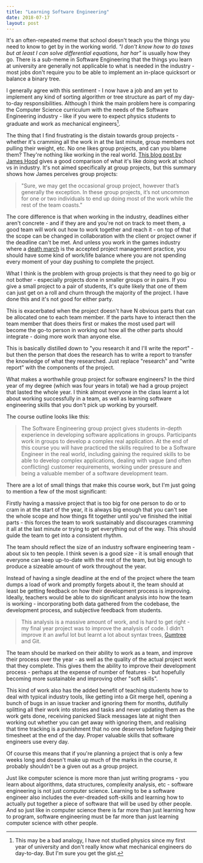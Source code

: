 ```yaml
---
title: "Learning Software Engineering"
date: 2018-07-17
layout: post
---
```


It's an often-repeated meme that school doesn't teach you the things you need to know to get by in the working world. _"I don't know how to do taxes but at least I can solve differential equations, har har"_ is usually how they go. There is a sub-meme in Software Engineering that the things you learn at university are generally not applicable to what is needed in the industry - most jobs don't require you to be able to implement an in-place quicksort or balance a binary tree.

I generally agree with this sentiment - I now have a job and am yet to implement any kind of sorting algorithm or tree structure as part of my day-to-day responsibilities. Although I think the main problem here is comparing the Computer Science curriculum with the needs of the Software Engineering industry - like if you were to expect physics students to graduate and work as mechanical engineers[^bad-analogy].

[^bad-analogy]: This may be a bad analogy, I have not studied physics since my first year of university and don't really know what mechanical engineers do day-to-day. But I'm sure you get the gist.

The thing that I find frustrating is the distain towards group projects - whether it's cramming all the work in at the last minute, group members not pulling their weight, etc. No one likes group projects, and can you blame them? They're nothing like working in the real world. [This blog post by James Hood](http://jlhood.com/bad-habits-we-learn-in-school/) gives a good comparison of what it's like doing work at school vs in industry. It's not aimed specifically at group projects, but this summary shows how James perceives group projects:

> "Sure, we may get the occasional group project, however that’s generally the exception. In these group projects, it’s not uncommon for one or two individuals to end up doing most of the work while the rest of the team coasts."

The core difference is that when working in the industry, deadlines either aren't concrete - and if they are and you're not on track to meet them, a good team will work out how to work together and reach it - on top of that the scope can be changed in collaboration with the client or project owner if the deadline can't be met. And unless you work in the games industry where a [death march](https://en.m.wikipedia.org/wiki/Death_march_(project_management)) is the accepted project management practice, you should have some kind of work/life balance where you are not spending every moment of your day pushing to complete the project.

What I think is the problem with group projects is that they need to go big or not bother - especially projects done in smaller groups or in pairs. If you give a small project to a pair of students, it's quite likely that one of them can just get on a roll and churn through the majority of the project. I have done this and it's not good for either party.

This is exacerbated when the project doesn't have N obvious parts that can be allocated one to each team member. If the parts have to interact then the team member that does theirs first or makes the most used part will become the go-to person in working out how all the other parts should integrate - doing more work than anyone else.

This is basically distilled down to "you research it and I'll write the report" - but then the person that does the research has to write a report to transfer the knowledge of what they researched. Just replace "research" and "write report" with the components of the project.

What makes a worthwhile group project for software engineers? In the third year of my degree (which was four years in total) we had a group project that lasted the whole year. I think almost everyone in the class learnt a lot about working successfully in a team, as well as learning software engineering skills that you don't pick up working by yourself.

The course outline looks like this:

> The Software Engineering group project gives students in-depth experience in developing software applications in groups. Participants work in groups to develop a complex real application. At the end of this course you will have practiced the skills required to be a Software Engineer in the real world, including gaining the required skills to be able to develop complex applications, dealing with vague (and often conflicting) customer requirements, working under pressure and being a valuable member of a software development team.

There are a lot of small things that make this course work, but I'm just going to mention a few of the most significant:

Firstly having a massive project that is too big for one person to do or to cram in at the start of the year, it is always big enough that you can't see the whole scope and how things fit together until you've finished the initial parts - this forces the team to work sustainably and discourages cramming it all at the last minute or trying to get everything out of the way. This should guide the team to get into a consistent rhythm.

The team should reflect the size of an industry software engineering team - about six to ten people. I think seven is a good size - it is small enough that everyone can keep up-to-date with the rest of the team, but big enough to produce a sizeable amount of work throughout the year. 

Instead of having a single deadline at the end of the project where the team dumps a load of work and promptly forgets about it, the team should at least be getting feedback on how their development process is improving. Ideally, teachers would be able to do significant analysis into how the team is working - incorporating both data gathered from the codebase, the development process, and subjective feedback from students.

> This analysis is a massive amount of work, and is hard to get right - my final year project was to improve the analysis of code. I didn't improve it an awful lot but learnt a lot about syntax trees, [Gumtree](https://github.com/GumTreeDiff/gumtree) and Git.

The team should be marked on their ability to work as a team, and improve their process over the year - as well as the quality of the actual project work that they complete. This gives them the ability to improve their development process - perhaps at the expense of number of features - but hopefully becoming more sustainable and improving other "soft skills".

This kind of work also has the added benefit of teaching students how to deal with typical industry tools, like getting into a Git merge hell, opening a bunch of bugs in an issue tracker and ignoring them for months, dutifully splitting all their work into stories and tasks and never updating them as the work gets done, receiving panicked Slack messages late at night then working out whether you can get away with ignoring them, and realising that time tracking is a punishment that no one deserves before fudging their timesheet at the end of the day. Proper valuable skills that software engineers use every day.

Of course this means that if you're planning a project that is only a few weeks long and doesn't make up much of the marks in the course, it probably shouldn't be a given out as a group project.

Just like computer science is more more than just writing programs - you learn about algorithms, data structures, complexity analysis, etc - software engineering is not just computer science. Learning to be a software engineer also includes the ever-dreaded soft-skills and learning how to actually put together a piece of software that will be used by other people. And so just like in computer science there is far more than just learning how to program, software engineering must be far more than just learning computer science with other people.
